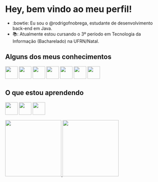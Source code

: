 # Hey, bem vindo ao meu perfil!
- :bowtie: Eu sou o @rodrigofnobrega, estudante de desenvolvimento back-end em Java.
- 📚: Atualmente estou cursando o 3º período em Tecnologia da Informação (Bacharelado) na UFRN/Natal.

## Alguns dos meus conhecimentos
<img src="https://cdn.jsdelivr.net/gh/devicons/devicon/icons/linux/linux-original.svg" width="40" height="40"/> <img src="https://cdn.jsdelivr.net/gh/devicons/devicon@latest/icons/java/java-original.svg" width="40" height="40"/> <img src="https://cdn.jsdelivr.net/gh/devicons/devicon/icons/spring/spring-original-wordmark.svg" width="40" height="40" /> <img src="https://cdn.jsdelivr.net/gh/devicons/devicon/icons/git/git-original.svg" width="40" height="40"/> <img src="https://cdn.jsdelivr.net/gh/devicons/devicon/icons/postgresql/postgresql-original-wordmark.svg" width="40" height="40"/> <img src="https://cdn.jsdelivr.net/gh/devicons/devicon/icons/mysql/mysql-plain-wordmark.svg" width="40" height="40"/> <img src="https://cdn.jsdelivr.net/gh/devicons/devicon/icons/latex/latex-original.svg" width="40" height="40" />

## O que estou aprendendo
<img src="https://cdn.jsdelivr.net/gh/devicons/devicon@latest/icons/java/java-original.svg" width="40" height="40"/> <img src="https://cdn.jsdelivr.net/gh/devicons/devicon/icons/spring/spring-original-wordmark.svg" width="40" height="40" /> <img src="https://cdn.jsdelivr.net/gh/devicons/devicon@latest/icons/vuejs/vuejs-original-wordmark.svg" width="40" height="40" />
<div>
<a href="https://github.com/rodrigofnobrega">
<img height="180em" src="https://github-readme-stats.vercel.app/api/top-langs/?username=rodrigofnobrega&layout=compact&langs_count=7&theme=blueberry"/>
<img height="180em" src="https://github-readme-stats.vercel.app/api?username=rodrigofnobrega&show_icons=true&theme=blueberry&include_all_commits=true&count_private=true"/>
</div>
